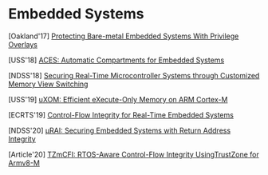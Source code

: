 # Embedded Systems

[Oakland'17] [Protecting Bare-metal Embedded Systems With Privilege
Overlays](https://nebelwelt.net/publications/files/17Oakland.pdf)

[USS'18] [ACES: Automatic Compartments for Embedded
Systems](https://www.usenix.org/system/files/conference/usenixsecurity18/sec18-clements.pdf)

[NDSS'18] [Securing Real-Time Microcontroller Systems through Customized Memory
View Switching](https://www.ndss-symposium.org/wp-content/uploads/2018/02/ndss2018_04B-2_Kim_paper.pdf)

[USS'19] [uXOM: Efficient eXecute-Only Memory on ARM
Cortex-M](https://www.usenix.org/system/files/sec19-kwon_0.pdf)

[ECRTS'19] [Control-Flow Integrity for Real-Time Embedded
Systems](http://drops.dagstuhl.de/opus/volltexte/2019/10739/pdf/LIPIcs-ECRTS-2019-2.pdf)

[NDSS'20] [µRAI: Securing Embedded Systems with Return Address
Integrity](http://nebelwelt.net/files/20NDSS.pdf)

[Article'20] [TZmCFI: RTOS-Aware Control-Flow Integrity UsingTrustZone for
Armv8-M](https://link.springer.com/content/pdf/10.1007/s10766-020-00673-z.pdf)

